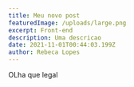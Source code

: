 ```yaml
---
title: Meu novo post
featuredImage: /uploads/large.png
excerpt: Front-end
description: Uma descricao
date: 2021-11-01T00:44:03.199Z
author: Rebeca Lopes
---
```

OLha que legal